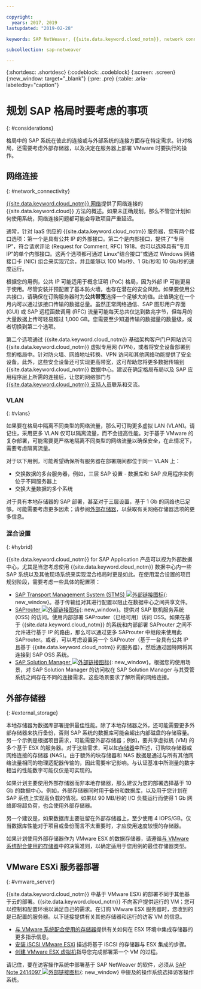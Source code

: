 ```yaml
---

copyright:
  years: 2017, 2019
lastupdated: "2019-02-28"

keywords: SAP NetWeaver, {{site.data.keyword.cloud_notm}}, network connectivity, VLANs, hybrid, STMS, SAProuter, SAP Solution Manager, SAP certified, database

subcollection: sap-netweaver

---
```


{:shortdesc: .shortdesc}
{:codeblock: .codeblock}
{:screen: .screen}
{:new_window: target="_blank"}
{:pre: .pre}
{:table: .aria-labeledby="caption"}

# 规划 SAP 格局时要考虑的事项
{: #considerations}

格局中的 SAP 系统在彼此的连接或与外部系统的连接方面存在特定需求。针对格局，还需要考虑外部存储器，以及决定在服务器上部署 VMware 时要执行的操作。

## 网络连接
{: #network_connectivity}

[{{site.data.keyword.cloud_notm}} 网络](/docs/infrastructure/sap-netweaver?topic=sap-netweaver-ibm_cloud_network#ibm_cloud_network)提供了网络连接的 {{site.data.keyword.cloud}} 方法的概述。如果未正确规划，那么不管您计划如何使用系统，网络连接问题都可能会导致项目严重延迟。

通常，针对 IaaS 供应的 {{site.data.keyword.cloud_notm}} 服务器，您有两个接口选项：第一个是具有公共 IP 的外部接口。第二个是内部接口，提供了“专用 IP”，符合请求评论 (Request for Comment, RFC) 1918。也可以选择具有“专用 IP”的单个内部接口。这两个选项都可通过 Linux“结合接口”或通过 Windows 网络接口卡 (NIC) 组合来实现冗余，并且能够以 100 Mb/秒、1 Gb/秒和 10 Gb/秒的速度运行。

根据您的用例，公共 IP 可能适用于概念证明 (PoC) 格局，因为外部 IP 可能更易于使用。尽管安装并预配置了基本防火墙，也存在潜在的安全风险。如果要使用公共接口，请确保在订购服务器时为**公共带宽**选择一个足够大的值。此值确定在一个月内可以通过该接口传输的数据总量。虽然正常网络通信、SAP 图形用户界面 (GUI) 或 SAP 远程函数调用 (RFC) 流量可能每天总共仅达到数兆字节，但每月的大量数据上传可轻易超过 1,000 GB。您需要至少知道传输的数据量的数量级，或者切换到第二个选项。

第二个选项通过 {{site.data.keyword.cloud_notm}} 基础架构客户门户网站访问 {{site.data.keyword.cloud_notm}} 虚拟专用网 (VPN)，或者将安全设备部署到您的格局中。针对防火墙、网络地址转换、VPN 访问和其他网络功能提供了安全设备。此外，这些安全设备还可实现更高带宽，这可帮助您将更多数据传输到 {{site.data.keyword.cloud_notm}} 数据中心。建议在确定格局布局以及 SAP 应用程序层上所需的连接后，让您的网络部门与 [{{site.data.keyword.cloud_notm}} 支持人员](/docs/get-support?topic=get-support-getting-customer-support#getting-customer-support)联系和交流。

### VLAN
{: #vlans}

如果要在格局中隔离不同类型的网络流量，那么可订购更多虚拟 LAN (VLAN)。请记住，采用更多 VLAN 仅可以隔离流量，而不会提高性能。对于基于 VMware 的复杂部署，可能需要更严格地隔离不同类型的网络流量以确保安全，在此情况下，需要考虑隔离流量。

对于以下用例，可能希望确保所有服务器在部署期间都位于同一 VLAN 上：
  *	交换数据的多台服务器，例如，三层 SAP 设置 - 数据库和 SAP 应用程序实例位于不同服务器上
  *	交换大量数据的多个系统

对于具有本地存储器的 SAP 部署，甚至对于三层设置，基于 1 Gb 的网络也已足够。可能需要考虑更多因素；请参阅[外部存储器](/docs/infrastructure/sap-netweaver?topic=sap-netweaver-considerations#considerations#external_storage)，以获取有关网络存储器选项的更多信息。

### 混合设置
{: #hybrid}

{{site.data.keyword.cloud_notm}} for SAP Application 产品可以视为外部数据中心，尤其是当您考虑使用 {{site.data.keyword.cloud_notm}} 数据中心内一些 SAP 系统以及其他现场系统来实现混合格局时更是如此。在使用混合设置的项目规划阶段，需要考虑一些具体的配置项：

  *	[SAP Transport Management System (STMS) ![](../../icons/launch-glyph.svg "外部链接图标")](https://www.sap.com/products/transportation-logistics.html){: new_window}。基于传输组对其进行配置以阻止在数据中心之间共享文件。
  *	[SAProuter ![外部链接图标](../../icons/launch-glyph.svg "外部链接图标")](https://support.sap.com/en/tools/connectivity-tools/saprouter.html){: new_window}。提供对 SAP 联机服务系统 (OSS) 的访问。使用内部部署 SAProuter（已经可用）访问 OSS。如果在基于 {{site.data.keyword.cloud_notm}} 的系统和内部部署 SAProuter 之间不允许进行基于 IP 的路由，那么可以通过更多 SAProuter 中继段来使用此 SAProuter。或者，可以考虑设置另一个 SAProuter（基于一台具有公共 IP 且基于 {{site.data.keyword.cloud_notm}} 的服务器），然后通过因特网将其连接到 SAP OSS 系统。
  *	[SAP Solution Manager ![外部链接图标](../../icons/launch-glyph.svg "外部链接图标")](https://support.sap.com/en/solution-manager.html){: new_window}。根据您的使用场景，对 SAP Solution Manager 的访问权在 SAP Solution Manager 与其受管系统之间存在不同的连接需求。这些场景要求了解所需的网络连接。  

## 外部存储器
{: #external_storage}

本地存储器为数据库部署提供最佳性能。除了本地存储器之外，还可能需要更多外部存储器来执行备份，否则 SAP 系统的数据库可能会超出内部磁盘的存储容量。另一个示例是根据项目需求，可能需要外部存储器；例如，要共享虚拟机 (VM) 的多个基于 ESX 的服务器。对于这些需求，可以如[存储器](/docs/infrastructure/sap-netweaver?topic=sap-netweaver-storage#storage)中所述，订购块存储器或网络连接的存储器 (NAS)。由于额外的块存储器和 NAS 数据是通过与所有其他网络流量相同的物理适配器传输的，因此需要牢记影响。与认证基准中所测量的数字相当的性能数字可能仅仅是可实现的。

如果计划主要使用外部存储器而非本地存储器，那么建议为您的部署选择基于 10 Gb 的数据中心。例如，外部存储器同时用于备份和数据库，以及用于您计划在 SAP 系统上实现高负载的情况。如果以 90 MB/秒的 I/O 负载运行而使得 1 Gb 网络即将超负荷，也会使用外部存储器。

另一个建议是，如果数据库主要驻留在外部存储器上，至少使用 4 IOPS/GB。仅当数据库性能对于项目或备份而言不太重要时，才应使用速度较慢的存储器。

如果计划使用外部存储器作为 VMware ESX 的数据存储器，请遵循[与 VMware 系统配合使用的存储器](/docs/infrastructure/vmware?topic=VMware-storage-to-use-with-vmware-systems#storage-to-use-with-vmware-systems)中的决策准则，以确定适用于您用例的最佳存储器类型。

## VMware ESXi 服务器部署
{: #vmware_server}

{{site.data.keyword.cloud_notm}} 中基于 VMware ESXi 的部署不同于其他基于云的部署。{{site.data.keyword.cloud_notm}} 不向客户提供运行的 VM；您可以控制和配置环境以满足自己的需求。在订购 VMware ESX 服务器时，您收到的是已配置的服务器。以下链接提供有关其他存储器和运行的访客 VM 的信息。

  *	[与 VMware 系统配合使用的存储器](/docs/infrastructure/vmware?topic=VMware-storage-to-use-with-vmware-systems#storage-to-use-with-vmware-systems)提供有关如何在 ESX 环境中集成存储器的更多指示信息。
  * [安装 iSCSI VMware ESXi](/docs/infrastructure/vmware?topic=VMware-mounting-iscsi-vmware-esxi#mounting-iscsi-vmware-esxi) 描述将基于 iSCSI 的存储器与 ESX 集成的步骤。
  * [创建 VMware ESX 虚拟机](/docs/infrastructure/vmware?topic=VMware-creating-a-vmware-esx-virtual-machine#creating-a-vmware-esx-virtual-machine)指导您完成部署第一个 VM 的过程。

请记住，要在访客操作系统中部署基于 SAP NetWeaver 的软件，必须从 [SAP Note 2414097 ![外部链接图标](../../icons/launch-glyph.svg "")](https://launchpad.support.sap.com/#/notes/2414097){: new_window} 中提及的操作系统选择访客操作系统。
